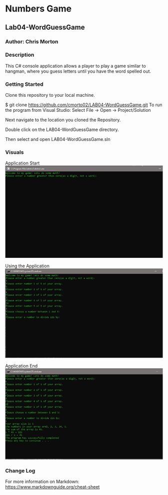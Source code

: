 # Numbers Game 

## Lab04-WordGuessGame

### Author: Chris Morton

### Description

This C# console application allows a player to play a game similar to hangman, where you guess letters until you have the word spelled out.


### Getting Started

Clone this repository to your local machine.

$ git clone https://github.com/cmorto02/LAB04-WordGuessGame.git
To run the program from Visual Studio:
Select File -> Open -> Project/Solution

Next navigate to the location you cloned the Repository.

Double click on the LAB04-WordGuessGame directory.

Then select and open LAB04-WordGuessGame.sln

### Visuals

Application Start
![alt text](https://github.com/cmorto02/lab01-numbersgame/blob/master/lab01-numbersgame/Assets/numbersgame%20start.JPG)

Using the Application
![alt text](https://github.com/cmorto02/lab01-numbersgame/blob/master/lab01-numbersgame/Assets/numbersgame%20during.JPG)

Application End
![alt text](https://github.com/cmorto02/lab01-numbersgame/blob/master/lab01-numbersgame/Assets/numbersgame%20complete.JPG)

### Change Log


For more information on Markdown: https://www.markdownguide.org/cheat-sheet
